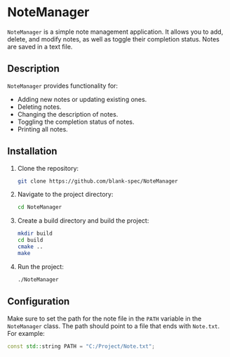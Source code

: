 # NoteManager

`NoteManager` is a simple note management application. It allows you to add, delete, and modify notes, as well as toggle their completion status. Notes are saved in a text file.

## Description

`NoteManager` provides functionality for:
- Adding new notes or updating existing ones.
- Deleting notes.
- Changing the description of notes.
- Toggling the completion status of notes.
- Printing all notes.

## Installation

1. Clone the repository:
    ```bash
    git clone https://github.com/blank-spec/NoteManager
    ```

2. Navigate to the project directory:
    ```bash
    cd NoteManager
    ```

3. Create a build directory and build the project:
    ```bash
    mkdir build
    cd build
    cmake ..
    make
    ```

4. Run the project:
    ```bash
    ./NoteManager
    ```

## Configuration

Make sure to set the path for the note file in the `PATH` variable in the `NoteManager` class. The path should point to a file that ends with `Note.txt`. For example:
```cpp
const std::string PATH = "C:/Project/Note.txt";

